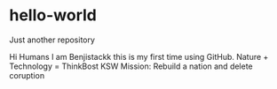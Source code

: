 # hello-world
Just another repository 

Hi Humans I am Benjistackk this is my first time using GitHub. Nature + Technology = ThinkBost KSW
Mission: Rebuild a nation and delete coruption
